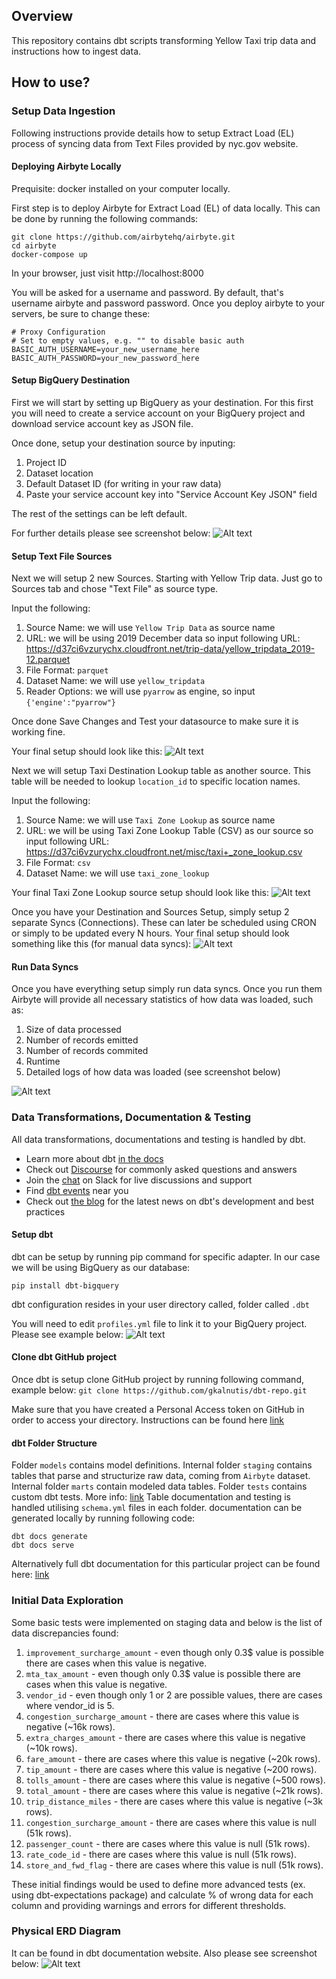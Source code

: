 ## Overview

This repository contains dbt scripts transforming Yellow Taxi trip data and instructions how to ingest data.

## How to use?

### Setup Data Ingestion

Following instructions provide details how to setup Extract Load (EL) process of syncing data from Text Files provided by nyc.gov website.

#### Deploying Airbyte Locally
Prequisite: docker installed on your computer locally.

First step is to deploy Airbyte for Extract Load (EL) of data locally.
This can be done by running the following commands:

```
git clone https://github.com/airbytehq/airbyte.git
cd airbyte
docker-compose up
```
In your browser, just visit http://localhost:8000

You will be asked for a username and password. By default, that's username airbyte and password password. Once you deploy airbyte to your servers, be sure to change these:
```
# Proxy Configuration
# Set to empty values, e.g. "" to disable basic auth
BASIC_AUTH_USERNAME=your_new_username_here
BASIC_AUTH_PASSWORD=your_new_password_here
```

#### Setup BigQuery Destination

First we will start by setting up BigQuery as your destination. For this first you will need to create a service account on your BigQuery project and download service account key as JSON file.

Once done, setup your destination source by inputing:
1. Project ID
2. Dataset location
3. Default Dataset ID (for writing in your raw data)
4. Paste your service account key into "Service Account Key JSON" field

The rest of the settings can be left default.

For further details please see screenshot below:
![Alt text](/screenshots/bigquery_destination_setup.png?raw=true "BigQuery Destination Setup")

#### Setup Text File Sources

Next we will setup 2 new Sources. Starting with Yellow Trip data. Just go to Sources tab and chose "Text File" as source type.

Input the following:
1. Source Name: we will use `Yellow Trip Data` as source name
2. URL: we will be using 2019 December data so input following URL: https://d37ci6vzurychx.cloudfront.net/trip-data/yellow_tripdata_2019-12.parquet
3. File Format: `parquet`
4. Dataset Name: we will use `yellow_tripdata`
5. Reader Options: we will use `pyarrow` as engine, so input `{'engine':"pyarrow"}`

Once done Save Changes and Test your datasource to make sure it is working fine.

Your final setup should look like this:
![Alt text](/screenshots/yellow_tripdata_source_setup.png?raw=true "Yellow Trip Data Source Setup")

Next we will setup Taxi Destination Lookup table as another source. This table will be needed to lookup `location_id` to specific location names.

Input the following:
1. Source Name: we will use `Taxi Zone Lookup` as source name
2. URL: we will be using Taxi Zone Lookup Table (CSV) as our source so input following URL: https://d37ci6vzurychx.cloudfront.net/misc/taxi+_zone_lookup.csv
3. File Format: `csv`
4. Dataset Name: we will use `taxi_zone_lookup`

Your final Taxi Zone Lookup source setup should look like this:
![Alt text](/screenshots/taxi_destinations_source_setup.png?raw=true "Taxi Zone Lookup Source Setup")

Once you have your Destination and Sources Setup, simply setup 2 separate Syncs (Connections). These can later be scheduled using CRON or simply to be updated every N hours. Your final setup should look something like this (for manual data syncs):
![Alt text](/screenshots/syncs_setup.png?raw=true "Sync Connections Setup")

#### Run Data Syncs

Once you have everything setup simply run data syncs. Once you run them Airbyte will provide all necessary statistics of how data was loaded, such as:
1. Size of data processed
2. Number of records emitted
3. Number of records commited
4. Runtime
5. Detailed logs of how data was loaded (see screenshot below)

![Alt text](/screenshots/syncs_logs.png?raw=true "Sync Run Log")

### Data Transformations, Documentation & Testing

All data transformations, documentations and testing is handled by dbt.

- Learn more about dbt [in the docs](https://docs.getdbt.com/docs/introduction)
- Check out [Discourse](https://discourse.getdbt.com/) for commonly asked questions and answers
- Join the [chat](https://community.getdbt.com/) on Slack for live discussions and support
- Find [dbt events](https://events.getdbt.com) near you
- Check out [the blog](https://blog.getdbt.com/) for the latest news on dbt's development and best practices

#### Setup dbt

dbt can be setup by running pip command for specific adapter. In our case we will be using BigQuery as our database:

`pip install dbt-bigquery`

dbt configuration resides in your user directory called, folder called `.dbt`

You will need to edit `profiles.yml` file to link it to your BigQuery project. Please see example below:
![Alt text](/screenshots/profiles_configuration.png?raw=true "dbt profiles.yml Configuration")

#### Clone dbt GitHub project

Once dbt is setup clone GitHub project by running following command, example below:
`git clone https://github.com/gkalnutis/dbt-repo.git`

Make sure that you have created a Personal Access token on GitHub in order to access your directory. Instructions can be found here [link](https://docs.github.com/en/enterprise-server@3.4/authentication/keeping-your-account-and-data-secure/creating-a-personal-access-token)

#### dbt Folder Structure

Folder `models` contains model definitions.
Internal folder `staging` contains tables that parse and structurize raw data, coming from `Airbyte` dataset.
Internal folder `marts` contain modeled data tables.
Folder `tests` contains custom dbt tests. More info: [link](https://docs.getdbt.com/docs/building-a-dbt-project/tests#singular-tests)
Table documentation and testing is handled utilising `schema.yml` files in each folder.
documentation can be generated locally by running following code:
```
dbt docs generate
dbt docs serve
```
Alternatively full dbt documentation for this particular project can be found here: [link](https://luminous-rugelach-9a4500.netlify.app/#!/model/model.dbt_kevin.stg_yellow_tripdata)

### Initial Data Exploration

Some basic tests were implemented on staging data and below is the list of data discrepancies found:
1. `improvement_surcharge_amount` - even though only 0.3$ value is possible there are cases when this value is negative.
2. `mta_tax_amount` - even though only 0.3$ value is possible there are cases when this value is negative.
3. `vendor_id` - even though only 1 or 2 are possible values, there are cases where vendor_id is 5.
4. `congestion_surcharge_amount` - there are cases where this value is negative (~16k rows).
5. `extra_charges_amount` - there are cases where this value is negative (~10k rows).
6. `fare_amount` - there are cases where this value is negative (~20k rows).
7. `tip_amount` - there are cases where this value is negative (~200 rows).
8. `tolls_amount` - there are cases where this value is negative (~500 rows).
9. `total_amount` - there are cases where this value is negative (~21k rows).
10. `trip_distance_miles` - there are cases where this value is negative (~3k rows).
11. `congestion_surcharge_amount` - there are cases where this value is null (51k rows).
12. `passenger_count` - there are cases where this value is null (51k rows).
13. `rate_code_id` - there are cases where this value is null (51k rows).
14. `store_and_fwd_flag` - there are cases where this value is null (51k rows).

These initial findings would be used to define more advanced tests (ex. using dbt-expectations package) and calculate % of wrong data for each column and providing warnings and errors for different thresholds.

### Physical ERD Diagram

It can be found in dbt documentation website. Also please see screenshot below:
![Alt text](/screenshots/erd_diagram.png?raw=true "ERD Diagram")
